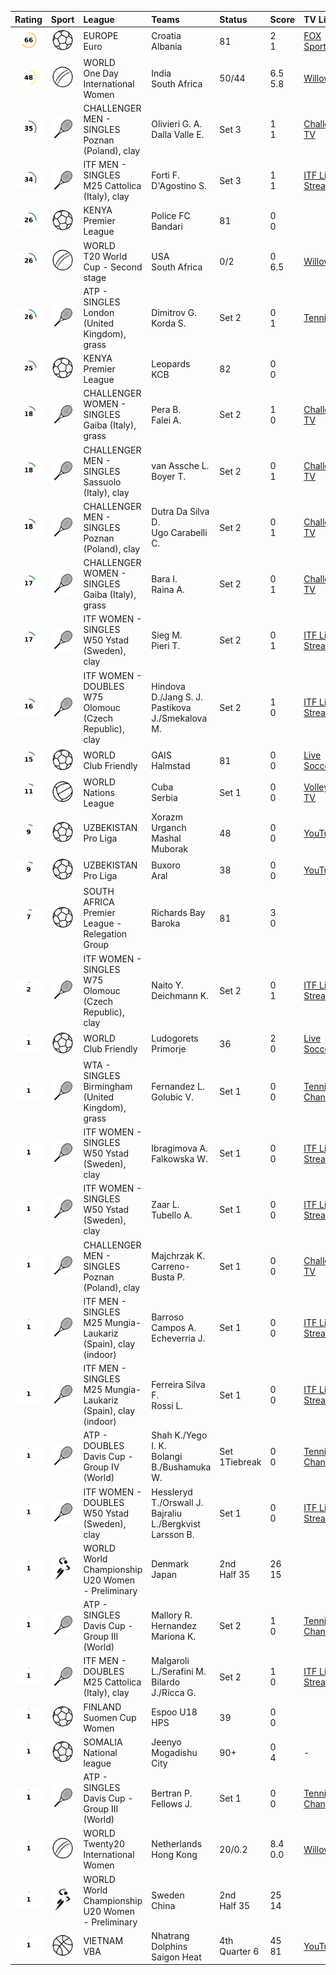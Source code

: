 | Rating                                                                                                                                 | Sport                                                                                                                | League                                                          | Teams                                                       | Status        | Score      | TV Listing                                                                                          |
|:---------------------------------------------------------------------------------------------------------------------------------------|:---------------------------------------------------------------------------------------------------------------------|:----------------------------------------------------------------|:------------------------------------------------------------|:--------------|:-----------|:----------------------------------------------------------------------------------------------------|
| <img src="https://raw.githubusercontent.com/BlakeDuncan25/Donut-SVG-Ratings/bac4e4a278175106499642192132b1786a9aec38/66.svg" alt="66"> | <img src="https://raw.githubusercontent.com/BlakeDuncan25/Donut-SVG-Ratings/master/soccer.png" alt="Soccer">         | EUROPE<br>Euro                                                  | Croatia<br>Albania                                          | 81            | 2<br>1     | <a href="https://www.foxsports.com/live">FOX Sports</a>                                             |
| <img src="https://raw.githubusercontent.com/BlakeDuncan25/Donut-SVG-Ratings/bac4e4a278175106499642192132b1786a9aec38/48.svg" alt="48"> | <img src="https://raw.githubusercontent.com/BlakeDuncan25/Donut-SVG-Ratings/master/cricket.png" alt="Cricket">       | WORLD<br>One Day International Women                            | India<br>South Africa                                       | 50/44         | 6.5<br>5.8 | <a href="https://www.willow.tv/">Willow</a>                                                         |
| <img src="https://raw.githubusercontent.com/BlakeDuncan25/Donut-SVG-Ratings/bac4e4a278175106499642192132b1786a9aec38/35.svg" alt="35"> | <img src="https://raw.githubusercontent.com/BlakeDuncan25/Donut-SVG-Ratings/master/tennis.png" alt="Tennis">         | CHALLENGER MEN - SINGLES<br>Poznan (Poland), clay               | Olivieri G. A.<br>Dalla Valle E.                            | Set 3         | 1<br>1     | <a href="https://www.atptour.com/en/atp-challenger-tour/challenger-tv">Challenger TV</a>            |
| <img src="https://raw.githubusercontent.com/BlakeDuncan25/Donut-SVG-Ratings/bac4e4a278175106499642192132b1786a9aec38/34.svg" alt="34"> | <img src="https://raw.githubusercontent.com/BlakeDuncan25/Donut-SVG-Ratings/master/tennis.png" alt="Tennis">         | ITF MEN - SINGLES<br>M25 Cattolica (Italy), clay                | Forti F.<br>D'Agostino S.                                   | Set 3         | 1<br>1     | <a href="https://live.itftennis.com/en/live-streams/">ITF Live Streams</a>                          |
| <img src="https://raw.githubusercontent.com/BlakeDuncan25/Donut-SVG-Ratings/bac4e4a278175106499642192132b1786a9aec38/26.svg" alt="26"> | <img src="https://raw.githubusercontent.com/BlakeDuncan25/Donut-SVG-Ratings/master/soccer.png" alt="Soccer">         | KENYA<br>Premier League                                         | Police FC<br>Bandari                                        | 81            | 0<br>0     | <a href="#N/A"></a>                                                                                 |
| <img src="https://raw.githubusercontent.com/BlakeDuncan25/Donut-SVG-Ratings/bac4e4a278175106499642192132b1786a9aec38/26.svg" alt="26"> | <img src="https://raw.githubusercontent.com/BlakeDuncan25/Donut-SVG-Ratings/master/cricket.png" alt="Cricket">       | WORLD<br>T20 World Cup - Second stage                           | USA<br>South Africa                                         | 0/2           | 0<br>6.5   | <a href="https://www.willow.tv/">Willow</a>                                                         |
| <img src="https://raw.githubusercontent.com/BlakeDuncan25/Donut-SVG-Ratings/bac4e4a278175106499642192132b1786a9aec38/26.svg" alt="26"> | <img src="https://raw.githubusercontent.com/BlakeDuncan25/Donut-SVG-Ratings/master/tennis.png" alt="Tennis">         | ATP - SINGLES<br>London (United Kingdom), grass                 | Dimitrov G.<br>Korda S.                                     | Set 2         | 0<br>1     | <a href="https://www.tennistv.com/">Tennis TV</a>                                                   |
| <img src="https://raw.githubusercontent.com/BlakeDuncan25/Donut-SVG-Ratings/bac4e4a278175106499642192132b1786a9aec38/25.svg" alt="25"> | <img src="https://raw.githubusercontent.com/BlakeDuncan25/Donut-SVG-Ratings/master/soccer.png" alt="Soccer">         | KENYA<br>Premier League                                         | Leopards<br>KCB                                             | 82            | 0<br>0     | <a href="#N/A"></a>                                                                                 |
| <img src="https://raw.githubusercontent.com/BlakeDuncan25/Donut-SVG-Ratings/bac4e4a278175106499642192132b1786a9aec38/18.svg" alt="18"> | <img src="https://raw.githubusercontent.com/BlakeDuncan25/Donut-SVG-Ratings/master/tennis.png" alt="Tennis">         | CHALLENGER WOMEN - SINGLES<br>Gaiba (Italy), grass              | Pera B.<br>Falei A.                                         | Set 2         | 1<br>0     | <a href="https://www.atptour.com/en/atp-challenger-tour/challenger-tv">Challenger TV</a>            |
| <img src="https://raw.githubusercontent.com/BlakeDuncan25/Donut-SVG-Ratings/bac4e4a278175106499642192132b1786a9aec38/18.svg" alt="18"> | <img src="https://raw.githubusercontent.com/BlakeDuncan25/Donut-SVG-Ratings/master/tennis.png" alt="Tennis">         | CHALLENGER MEN - SINGLES<br>Sassuolo (Italy), clay              | van Assche L.<br>Boyer T.                                   | Set 2         | 0<br>1     | <a href="https://www.atptour.com/en/atp-challenger-tour/challenger-tv">Challenger TV</a>            |
| <img src="https://raw.githubusercontent.com/BlakeDuncan25/Donut-SVG-Ratings/bac4e4a278175106499642192132b1786a9aec38/18.svg" alt="18"> | <img src="https://raw.githubusercontent.com/BlakeDuncan25/Donut-SVG-Ratings/master/tennis.png" alt="Tennis">         | CHALLENGER MEN - SINGLES<br>Poznan (Poland), clay               | Dutra Da Silva D.<br>Ugo Carabelli C.                       | Set 2         | 0<br>1     | <a href="https://www.atptour.com/en/atp-challenger-tour/challenger-tv">Challenger TV</a>            |
| <img src="https://raw.githubusercontent.com/BlakeDuncan25/Donut-SVG-Ratings/bac4e4a278175106499642192132b1786a9aec38/17.svg" alt="17"> | <img src="https://raw.githubusercontent.com/BlakeDuncan25/Donut-SVG-Ratings/master/tennis.png" alt="Tennis">         | CHALLENGER WOMEN - SINGLES<br>Gaiba (Italy), grass              | Bara I.<br>Raina A.                                         | Set 2         | 0<br>1     | <a href="https://www.atptour.com/en/atp-challenger-tour/challenger-tv">Challenger TV</a>            |
| <img src="https://raw.githubusercontent.com/BlakeDuncan25/Donut-SVG-Ratings/bac4e4a278175106499642192132b1786a9aec38/17.svg" alt="17"> | <img src="https://raw.githubusercontent.com/BlakeDuncan25/Donut-SVG-Ratings/master/tennis.png" alt="Tennis">         | ITF WOMEN - SINGLES<br>W50 Ystad (Sweden), clay                 | Sieg M.<br>Pieri T.                                         | Set 2         | 0<br>1     | <a href="https://live.itftennis.com/en/live-streams/">ITF Live Streams</a>                          |
| <img src="https://raw.githubusercontent.com/BlakeDuncan25/Donut-SVG-Ratings/bac4e4a278175106499642192132b1786a9aec38/16.svg" alt="16"> | <img src="https://raw.githubusercontent.com/BlakeDuncan25/Donut-SVG-Ratings/master/tennis.png" alt="Tennis">         | ITF WOMEN - DOUBLES<br>W75 Olomouc (Czech Republic), clay       | Hindova D./Jang S. J.<br>Pastikova J./Smekalova M.          | Set 2         | 1<br>0     | <a href="https://live.itftennis.com/en/live-streams/">ITF Live Streams</a>                          |
| <img src="https://raw.githubusercontent.com/BlakeDuncan25/Donut-SVG-Ratings/bac4e4a278175106499642192132b1786a9aec38/15.svg" alt="15"> | <img src="https://raw.githubusercontent.com/BlakeDuncan25/Donut-SVG-Ratings/master/soccer.png" alt="Soccer">         | WORLD<br>Club Friendly                                          | GAIS<br>Halmstad                                            | 81            | 0<br>0     | <a href="https://www.livesoccertv.com/competitions/international/club-friendly/">Live Soccer TV</a> |
| <img src="https://raw.githubusercontent.com/BlakeDuncan25/Donut-SVG-Ratings/bac4e4a278175106499642192132b1786a9aec38/11.svg" alt="11"> | <img src="https://raw.githubusercontent.com/BlakeDuncan25/Donut-SVG-Ratings/master/volleyball.png" alt="Volleyball"> | WORLD<br>Nations League                                         | Cuba<br>Serbia                                              | Set 1         | 0<br>0     | <a href="https://subscribe.volleyballworld.com/volleyball-tv-usa">Volleyball TV</a>                 |
| <img src="https://raw.githubusercontent.com/BlakeDuncan25/Donut-SVG-Ratings/bac4e4a278175106499642192132b1786a9aec38/9.svg" alt="9">   | <img src="https://raw.githubusercontent.com/BlakeDuncan25/Donut-SVG-Ratings/master/soccer.png" alt="Soccer">         | UZBEKISTAN<br>Pro Liga                                          | Xorazm Urganch<br>Mashal Muborak                            | 48            | 0<br>0     | <a href="https://www.youtube.com/@uzbekistanpfl">YouTube</a>                                        |
| <img src="https://raw.githubusercontent.com/BlakeDuncan25/Donut-SVG-Ratings/bac4e4a278175106499642192132b1786a9aec38/9.svg" alt="9">   | <img src="https://raw.githubusercontent.com/BlakeDuncan25/Donut-SVG-Ratings/master/soccer.png" alt="Soccer">         | UZBEKISTAN<br>Pro Liga                                          | Buxoro<br>Aral                                              | 38            | 0<br>0     | <a href="https://www.youtube.com/@uzbekistanpfl">YouTube</a>                                        |
| <img src="https://raw.githubusercontent.com/BlakeDuncan25/Donut-SVG-Ratings/bac4e4a278175106499642192132b1786a9aec38/7.svg" alt="7">   | <img src="https://raw.githubusercontent.com/BlakeDuncan25/Donut-SVG-Ratings/master/soccer.png" alt="Soccer">         | SOUTH AFRICA<br>Premier League - Relegation Group               | Richards Bay<br>Baroka                                      | 81            | 3<br>0     | <a href="#N/A"></a>                                                                                 |
| <img src="https://raw.githubusercontent.com/BlakeDuncan25/Donut-SVG-Ratings/bac4e4a278175106499642192132b1786a9aec38/2.svg" alt="2">   | <img src="https://raw.githubusercontent.com/BlakeDuncan25/Donut-SVG-Ratings/master/tennis.png" alt="Tennis">         | ITF WOMEN - SINGLES<br>W75 Olomouc (Czech Republic), clay       | Naito Y.<br>Deichmann K.                                    | Set 2         | 0<br>1     | <a href="https://live.itftennis.com/en/live-streams/">ITF Live Streams</a>                          |
| <img src="https://raw.githubusercontent.com/BlakeDuncan25/Donut-SVG-Ratings/bac4e4a278175106499642192132b1786a9aec38/1.svg" alt="1">   | <img src="https://raw.githubusercontent.com/BlakeDuncan25/Donut-SVG-Ratings/master/soccer.png" alt="Soccer">         | WORLD<br>Club Friendly                                          | Ludogorets<br>Primorje                                      | 36            | 2<br>0     | <a href="https://www.livesoccertv.com/competitions/international/club-friendly/">Live Soccer TV</a> |
| <img src="https://raw.githubusercontent.com/BlakeDuncan25/Donut-SVG-Ratings/bac4e4a278175106499642192132b1786a9aec38/1.svg" alt="1">   | <img src="https://raw.githubusercontent.com/BlakeDuncan25/Donut-SVG-Ratings/master/tennis.png" alt="Tennis">         | WTA - SINGLES<br>Birmingham (United Kingdom), grass             | Fernandez L.<br>Golubic V.                                  | Set 1         | 0<br>0     | <a href="https://www.tennischannel.com/en-us/page/home">Tennis Channel</a>                          |
| <img src="https://raw.githubusercontent.com/BlakeDuncan25/Donut-SVG-Ratings/bac4e4a278175106499642192132b1786a9aec38/1.svg" alt="1">   | <img src="https://raw.githubusercontent.com/BlakeDuncan25/Donut-SVG-Ratings/master/tennis.png" alt="Tennis">         | ITF WOMEN - SINGLES<br>W50 Ystad (Sweden), clay                 | Ibragimova A.<br>Falkowska W.                               | Set 1         | 0<br>0     | <a href="https://live.itftennis.com/en/live-streams/">ITF Live Streams</a>                          |
| <img src="https://raw.githubusercontent.com/BlakeDuncan25/Donut-SVG-Ratings/bac4e4a278175106499642192132b1786a9aec38/1.svg" alt="1">   | <img src="https://raw.githubusercontent.com/BlakeDuncan25/Donut-SVG-Ratings/master/tennis.png" alt="Tennis">         | ITF WOMEN - SINGLES<br>W50 Ystad (Sweden), clay                 | Zaar L.<br>Tubello A.                                       | Set 1         | 0<br>0     | <a href="https://live.itftennis.com/en/live-streams/">ITF Live Streams</a>                          |
| <img src="https://raw.githubusercontent.com/BlakeDuncan25/Donut-SVG-Ratings/bac4e4a278175106499642192132b1786a9aec38/1.svg" alt="1">   | <img src="https://raw.githubusercontent.com/BlakeDuncan25/Donut-SVG-Ratings/master/tennis.png" alt="Tennis">         | CHALLENGER MEN - SINGLES<br>Poznan (Poland), clay               | Majchrzak K.<br>Carreno-Busta P.                            | Set 1         | 0<br>0     | <a href="https://www.atptour.com/en/atp-challenger-tour/challenger-tv">Challenger TV</a>            |
| <img src="https://raw.githubusercontent.com/BlakeDuncan25/Donut-SVG-Ratings/bac4e4a278175106499642192132b1786a9aec38/1.svg" alt="1">   | <img src="https://raw.githubusercontent.com/BlakeDuncan25/Donut-SVG-Ratings/master/tennis.png" alt="Tennis">         | ITF MEN - SINGLES<br>M25 Mungia-Laukariz (Spain), clay (indoor) | Barroso Campos A.<br>Echeverria J.                          | Set 1         | 0<br>0     | <a href="https://live.itftennis.com/en/live-streams/">ITF Live Streams</a>                          |
| <img src="https://raw.githubusercontent.com/BlakeDuncan25/Donut-SVG-Ratings/bac4e4a278175106499642192132b1786a9aec38/1.svg" alt="1">   | <img src="https://raw.githubusercontent.com/BlakeDuncan25/Donut-SVG-Ratings/master/tennis.png" alt="Tennis">         | ITF MEN - SINGLES<br>M25 Mungia-Laukariz (Spain), clay (indoor) | Ferreira Silva F.<br>Rossi L.                               | Set 1         | 0<br>0     | <a href="https://live.itftennis.com/en/live-streams/">ITF Live Streams</a>                          |
| <img src="https://raw.githubusercontent.com/BlakeDuncan25/Donut-SVG-Ratings/bac4e4a278175106499642192132b1786a9aec38/1.svg" alt="1">   | <img src="https://raw.githubusercontent.com/BlakeDuncan25/Donut-SVG-Ratings/master/tennis.png" alt="Tennis">         | ATP - DOUBLES<br>Davis Cup - Group IV (World)                   | Shah K./Yego I. K.<br>Bolangi B./Bushamuka W.               | Set 1Tiebreak | 0<br>0     | <a href="https://www.tennischannel.com/en-us/page/home">Tennis Channel</a>                          |
| <img src="https://raw.githubusercontent.com/BlakeDuncan25/Donut-SVG-Ratings/bac4e4a278175106499642192132b1786a9aec38/1.svg" alt="1">   | <img src="https://raw.githubusercontent.com/BlakeDuncan25/Donut-SVG-Ratings/master/tennis.png" alt="Tennis">         | ITF WOMEN - DOUBLES<br>W50 Ystad (Sweden), clay                 | Hessleryd T./Orswall J.<br>Bajraliu L./Bergkvist Larsson B. | Set 1         | 0<br>0     | <a href="https://live.itftennis.com/en/live-streams/">ITF Live Streams</a>                          |
| <img src="https://raw.githubusercontent.com/BlakeDuncan25/Donut-SVG-Ratings/bac4e4a278175106499642192132b1786a9aec38/1.svg" alt="1">   | <img src="https://raw.githubusercontent.com/BlakeDuncan25/Donut-SVG-Ratings/master/handball.png" alt="Handball">     | WORLD<br>World Championship U20 Women - Preliminary             | Denmark<br>Japan                                            | 2nd Half 35   | 26<br>15   | <a href="#N/A"></a>                                                                                 |
| <img src="https://raw.githubusercontent.com/BlakeDuncan25/Donut-SVG-Ratings/bac4e4a278175106499642192132b1786a9aec38/1.svg" alt="1">   | <img src="https://raw.githubusercontent.com/BlakeDuncan25/Donut-SVG-Ratings/master/tennis.png" alt="Tennis">         | ATP - SINGLES<br>Davis Cup - Group III (World)                  | Mallory R.<br>Hernandez Mariona K.                          | Set 2         | 1<br>0     | <a href="https://www.tennischannel.com/en-us/page/home">Tennis Channel</a>                          |
| <img src="https://raw.githubusercontent.com/BlakeDuncan25/Donut-SVG-Ratings/bac4e4a278175106499642192132b1786a9aec38/1.svg" alt="1">   | <img src="https://raw.githubusercontent.com/BlakeDuncan25/Donut-SVG-Ratings/master/tennis.png" alt="Tennis">         | ITF MEN - DOUBLES<br>M25 Cattolica (Italy), clay                | Malgaroli L./Serafini M.<br>Bilardo J./Ricca G.             | Set 2         | 1<br>0     | <a href="https://live.itftennis.com/en/live-streams/">ITF Live Streams</a>                          |
| <img src="https://raw.githubusercontent.com/BlakeDuncan25/Donut-SVG-Ratings/bac4e4a278175106499642192132b1786a9aec38/1.svg" alt="1">   | <img src="https://raw.githubusercontent.com/BlakeDuncan25/Donut-SVG-Ratings/master/soccer.png" alt="Soccer">         | FINLAND<br>Suomen Cup Women                                     | Espoo U18<br>HPS                                            | 39            | 0<br>0     | <a href="#N/A"></a>                                                                                 |
| <img src="https://raw.githubusercontent.com/BlakeDuncan25/Donut-SVG-Ratings/bac4e4a278175106499642192132b1786a9aec38/1.svg" alt="1">   | <img src="https://raw.githubusercontent.com/BlakeDuncan25/Donut-SVG-Ratings/master/soccer.png" alt="Soccer">         | SOMALIA<br>National league                                      | Jeenyo<br>Mogadishu City                                    | 90+           | 0<br>4     | -                                                                                                   |
| <img src="https://raw.githubusercontent.com/BlakeDuncan25/Donut-SVG-Ratings/bac4e4a278175106499642192132b1786a9aec38/1.svg" alt="1">   | <img src="https://raw.githubusercontent.com/BlakeDuncan25/Donut-SVG-Ratings/master/tennis.png" alt="Tennis">         | ATP - SINGLES<br>Davis Cup - Group III (World)                  | Bertran P.<br>Fellows J.                                    | Set 1         | 0<br>0     | <a href="https://www.tennischannel.com/en-us/page/home">Tennis Channel</a>                          |
| <img src="https://raw.githubusercontent.com/BlakeDuncan25/Donut-SVG-Ratings/bac4e4a278175106499642192132b1786a9aec38/1.svg" alt="1">   | <img src="https://raw.githubusercontent.com/BlakeDuncan25/Donut-SVG-Ratings/master/cricket.png" alt="Cricket">       | WORLD<br>Twenty20 International Women                           | Netherlands<br>Hong Kong                                    | 20/0.2        | 8.4<br>0.0 | <a href="https://www.willow.tv/">Willow</a>                                                         |
| <img src="https://raw.githubusercontent.com/BlakeDuncan25/Donut-SVG-Ratings/bac4e4a278175106499642192132b1786a9aec38/1.svg" alt="1">   | <img src="https://raw.githubusercontent.com/BlakeDuncan25/Donut-SVG-Ratings/master/handball.png" alt="Handball">     | WORLD<br>World Championship U20 Women - Preliminary             | Sweden<br>China                                             | 2nd Half 35   | 25<br>14   | <a href="#N/A"></a>                                                                                 |
| <img src="https://raw.githubusercontent.com/BlakeDuncan25/Donut-SVG-Ratings/bac4e4a278175106499642192132b1786a9aec38/1.svg" alt="1">   | <img src="https://raw.githubusercontent.com/BlakeDuncan25/Donut-SVG-Ratings/master/basketball.png" alt="Basketball"> | VIETNAM<br>VBA                                                  | Nhatrang Dolphins<br>Saigon Heat                            | 4th Quarter 6 | 45<br>81   | <a href="https://www.youtube.com/@onbongro/streams">YouTube</a>                                     |